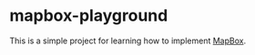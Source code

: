 # mapbox-playground
This is a simple project for learning how to implement [MapBox](https://docs.mapbox.com/mapbox-gl-js/guides).

